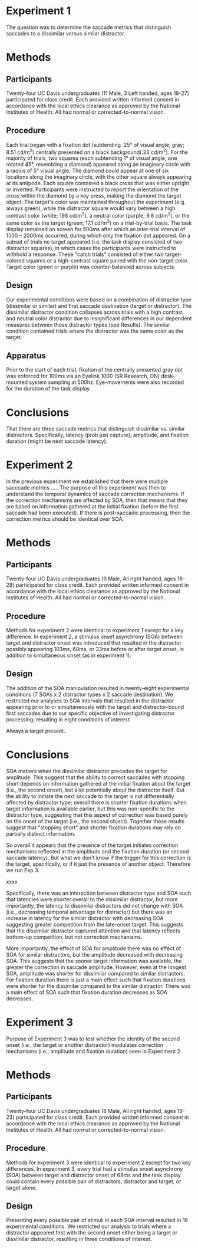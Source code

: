 # Experiment 1
The question was to determine the saccade metrics that distinguish saccades to a dissimilar versus similar distractor.
# Methods
## Participants
Twenty-four UC Davis undergraduates (11 Male, 3 Left handed, ages 19-27) participated for class credit. Each provided written informed consent in accordance with the local ethics clearance as approved by the National Institutes of Health. All had normal or corrected-to-normal vision.

## Procedure
Each trial began with a fixation dot (subtending .25° of visual angle; gray; 8.51 cd/m<sup>2</sup>) centrally presented on a black background(.23 cd/m<sup>2</sup>). For the majority of trials, two squares (each subtending 1° of visual angle; one rotated 45°, resembling a diamond) appeared along an imaginary circle with a radius of 5° visual angle. The diamond could appear at one of six locations along the imaginary circle, with the other square always appearing at its antipode. Each square contained a black cross that was either upright or inverted. Participants were instructed to report the orientation of the cross within the diamond by a key press, making the diamond the target object. The target's color was maintained throughout the experiment (e.g. always green), while the distractor square would vary between a high contrast color (white; 198 cd/m<sup>2</sup>), a neutral color (purple; 9.8 cd/m<sup>2</sup>), or the same color as the target (green; 17.1 cd/m<sup>2</sup>) on a trial-by-trial basis. The task display remained on screen for 500ms after which an inter-trial interval of 1500 – 2000ms occurred, during which only the fixation dot appeared. On a subset of trials no target appeared (i.e. the task display consisted of two distractor squares), in which cases the participants were instructed to withhold a response. These "catch trials" consisted of either two target-colored squares or a high-contrast square paired with the non-target color. Target color (green or purple) was counter-balanced across subjects.

## Design
Our experimental conditions were based on a combination of distractor type (dissimilar or similar)  and first saccade destination (target or distractor). The dissimilar distractor condition collapses across trials with a high contrast and neutral color distractor due to insignificant differences in our dependent measures between those distractor types (see Results). The similar condition contained trials where the distractor was the same color as the target.

## Apparatus
Prior to the start of each trial, fixation of the centrally presented gray dot was enforced for 100ms via an Eyelink 1000 (SR Research, ON) desk-mounted system sampling at 500hz. Eye-movements were also recorded for the duration of the task display. 

# Conclusions
That there are three saccade metrics that distinguish dissimilar vs. similar distractors. Specifically, latency (prob just capture), amplitude, and fixation duration (might be next saccade latency).

# Experiment 2
In the previous experiment we established that there were multiple sacccade metrics .....
The purpose of this experiment was then to understand the temporal dynamics of saccade correction mechanisms. If the correction mechanisms are affected by SOA, then that means that they are based on information gathered at the initial fixation (before the first saccade had been executed). If there is post-saccadic processing, then the correction metrics should be identical over SOA.

# Methods
## Participants
Twenty-four UC Davis undergraduates (9 Male, All right handed, ages 18-28) participated for class credit. Each provided written informed consent in accordance with the local ethics clearance as approved by the National Institutes of Health. All had normal or corrected-to-normal vision.

## Procedure
Methods for experiment 2 were identical to experiment 1 except for a key difference. In experiment 2, a stimulus onset asynchrony (SOA) between target and distractor onset was introduced that resulted in the distractor possibly appearing 103ms, 68ms, or 33ms before or after target onset, in addition to simultaneous onset (as in experiment 1).

## Design
The addition of the SOA manipulation resulted in twenty-eight experimental conditions (7 SOAs x 2 distractor types x 2 saccade destination). We restricted our analyses to SOA intervals that resulted in the distractor appearing prior to or simultaneously with the target and distractor-bound first saccades due to our specific objective of investigating distractor processing, resulting in eight conditions of interest.   

Always a target present.

# Conclusions
SOA matters when the dissimilar distractor precedes the target for amplitude. This suggest that the ability to correct saccades with stopping short depends on information gathered at the initial fixation about the target (i.e., the second onset), but also potentially about the distractor itself. But the ability to initiate the next saccade to the target is not differentially affected by distractor type; overall there is shorter fixation durations when target information is available earlier, but this was non-specific to the distractor type, suggesting that this aspect of correction was based purely on the onset of the target (i.e., the second object). Together these results suggest that "stopping short" and shorter fixation durations may rely on partially distinct information.

So overall it appears that the presence of the target initiates correction mechanisms reflected in the amplitude and the fixation duration (or second saccade latency). But what we don't know if the trigger for this correction is the target, specifically, or if it just the presence of another object. Therefore we run Exp 3.





xxxx

Specifically, there was an interaction between distractor type and SOA such that latencies were shorter overall to the dissimilar distractor, but more importantly, the latency to dissimilar distractors did not change with SOA (i.e., decreasing temporal advantage for distractor) but there was an increase in latency for the similar distractor with decreasing SOA suggesting greater competition from the late-onset target. This suggests that the dissimilar distractor captured attention and that latency reflects bottom-up competition, but not correction mechanisms. 

More importantly, the effect of SOA for amplitude there was no effect of SOA for similar distractors, but the amplitude decreased with decreasing SOA. This suggests that the sooner target information was available, the greater the correction in saccade amplitude. However, even at the longest SOA, amplitude was shorter for dissimilar compared to similar distractors. For fixation duration there is just a main effect such that fixation durations were shorter for the dissimilar compared to the similar distractor. There was a main effect of SOA such that fixation duration decreases as SOA decreases.

# Experiment 3

Purpose of Experiment 3 was to test whether the identity of the second onset (i.e., the target or another distractor) modulates correction mechanisms (i.e., amplitude and fixation duration) seen in Experiment 2.

# Methods
## Participants
Twenty-four UC Davis undergraduates (8 Male, All right handed, ages 18-23) participated for class credit. Each provided written informed consent in accordance with the local ethics clearance as approved by the National Institutes of Health. All had normal or corrected-to-normal vision.

## Procedure
Methods for experiment 3 were identical to experiment 2 except for two key differences. In experiment 3, every trial had a stimulus onset asynchrony (SOA) between target and distractor onset of 68ms and the task display could contain every possible pair of distractors, distractor and target, or target alone.

## Design
Presenting every possible pair of stimuli in each SOA interval resulted in 18 experimental conditions. We restricted our analysis to trials where a distractor appeared first with the second onset either being a target or dissimilar distractor, resulting in three conditions of interest. 
